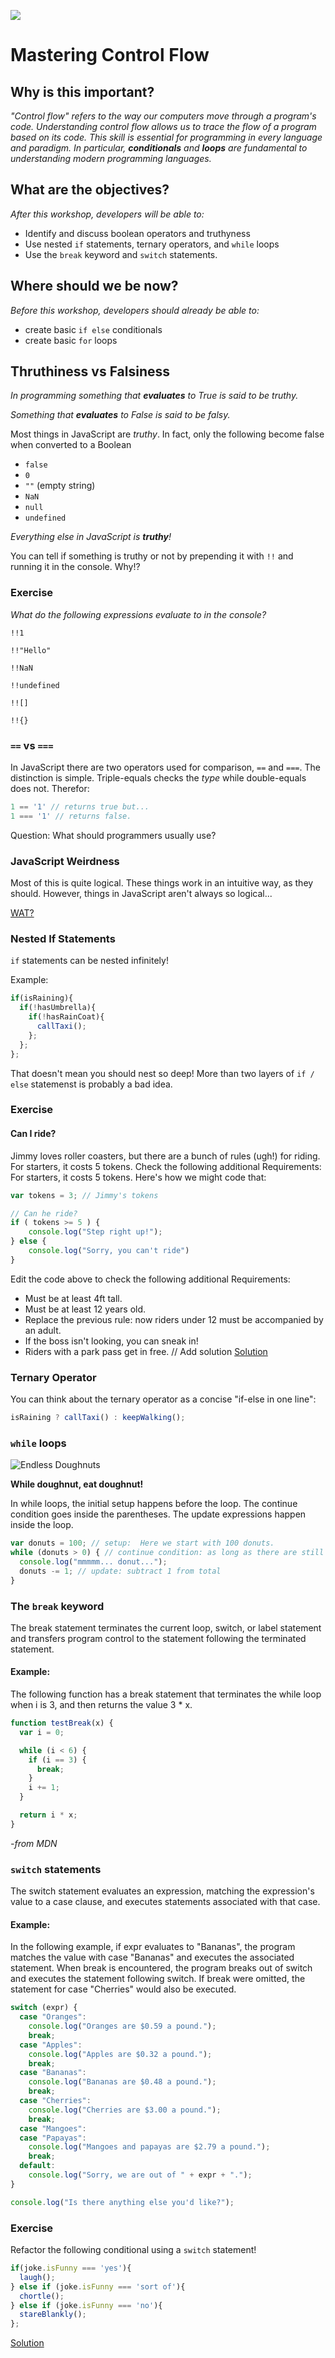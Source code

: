 <!--
Creator: Alex White
Market: SF
-->
![](https://ga-dash.s3.amazonaws.com/production/assets/logo-9f88ae6c9c3871690e33280fcf557f33.png)

# Mastering Control Flow

## Why is this important?

*"Control flow" refers to the way our computers move through a program's code. Understanding control flow allows us to trace the flow of a program based on its code. This skill is essential for programming in every language and paradigm. In particular, **conditionals** and **loops** are fundamental to understanding modern programming languages.*

## What are the objectives?
*After this workshop, developers will be able to:*
- Identify and discuss boolean operators and truthyness
- Use nested `if` statements, ternary operators, and `while` loops
- Use the `break` keyword and `switch` statements.

## Where should we be now?
*Before this workshop, developers should already be able to:*
- create basic `if else` conditionals
- create basic `for` loops

## Thruthiness vs Falsiness
*In programming something that **evaluates** to True is said to be truthy.*

*Something that **evaluates** to False is said to be falsy.*

Most things in JavaScript are *truthy*. In fact,
only the following become false when converted to a Boolean

- `false`
- `0`
- `""` (empty string)
- `NaN`
- `null`
- `undefined`

*Everything else in JavaScript is **truthy**!*

You can tell if something is truthy or not by prepending it with `!!` and running it in the console.
Why!?

### Exercise

*What do the following expressions evaluate to in the console?*

`!!1`

`!!"Hello"`

`!!NaN`

`!!undefined`

`!![]`

`!!{}`

### `==` vs `===`
In JavaScript there are two operators used for comparison, `==` and `===`.
The distinction is simple. Triple-equals checks the *type* while double-equals does not.
Therefor:

```javascript
1 == '1' // returns true but...
1 === '1' // returns false.
```
Question: What should programmers usually use?

### JavaScript Weirdness
Most of this is quite logical. These things work in an intuitive way, as they should.
However, things in JavaScript aren't always so logical...

[WAT?](https://www.destroyallsoftware.com/talks/wat)

### Nested If Statements

`if` statements can be nested infinitely!


Example:
```javascript
if(isRaining){
  if(!hasUmbrella){
    if(!hasRainCoat){
      callTaxi();
    };
  };
};
```

That doesn't mean you should nest so deep! More than two layers of `if / else` statemenst is probably a bad idea.

### Exercise
#### Can I ride?

Jimmy loves roller coasters, but there are a bunch of rules (ugh!) for riding. For starters, it costs 5 tokens. Check the following additional Requirements:
For starters, it costs 5 tokens. Here's how we might code that:

```javascript
var tokens = 3; // Jimmy's tokens

// Can he ride?
if ( tokens >= 5 ) {
    console.log("Step right up!");
} else {
    console.log("Sorry, you can't ride")
}
```

Edit the code above to check the following additional Requirements:

- Must be at least 4ft tall.
- Must be at least 12 years old.
- Replace the previous rule: now riders under 12 must be accompanied by an adult.
- If the boss isn't looking, you can sneak in!
- Riders with a park pass get in free.
// Add solution
[Solution]()

### Ternary Operator
You can think about the ternary operator as a concise "if-else in one line":
```javascript
isRaining ? callTaxi() : keepWalking();
```

### `while` loops

![Endless Doughnuts](http://img.pandawhale.com/78624-Homer-Simpson-infinite-donuts-P3EQ.gif)

__While doughnut, eat doughnut!__

In while loops, the initial setup happens before the loop. The continue condition goes inside the parentheses. The update expressions happen inside the loop.

```js
var donuts = 100; // setup:  Here we start with 100 donuts.
while (donuts > 0) { // continue condition: as long as there are still donuts...
  console.log("mmmmm... donut...");
  donuts -= 1; // update: subtract 1 from total
}
```

### The `break` keyword


The break statement terminates the current loop, switch, or label statement and transfers program control to the statement following the terminated statement.

#### Example:
The following function has a break statement that terminates the while loop when i is 3, and then returns the value 3 * x.
```javascript
function testBreak(x) {
  var i = 0;

  while (i < 6) {
    if (i == 3) {
      break;
    }
    i += 1;
  }

  return i * x;
}
```
*-from MDN*

### `switch` statements
The switch statement evaluates an expression, matching the expression's value to a case clause, and executes statements associated with that case.

#### Example:

In the following example, if expr evaluates to "Bananas", the program matches the value with case "Bananas" and executes the associated statement. When break is encountered, the program breaks out of switch and executes the statement following switch. If break were omitted, the statement for case "Cherries" would also be executed.
```javascript
switch (expr) {
  case "Oranges":
    console.log("Oranges are $0.59 a pound.");
    break;
  case "Apples":
    console.log("Apples are $0.32 a pound.");
    break;
  case "Bananas":
    console.log("Bananas are $0.48 a pound.");
    break;
  case "Cherries":
    console.log("Cherries are $3.00 a pound.");
    break;
  case "Mangoes":
  case "Papayas":
    console.log("Mangoes and papayas are $2.79 a pound.");
    break;
  default:
    console.log("Sorry, we are out of " + expr + ".");
}

console.log("Is there anything else you'd like?");
```

### Exercise
Refactor the following conditional using a `switch` statement!
```javascript
if(joke.isFunny === 'yes'){
  laugh();
} else if (joke.isFunny === 'sort of'){
  chortle();
} else if (joke.isFunny === 'no'){
  stareBlankly();
};
```
[Solution]()
